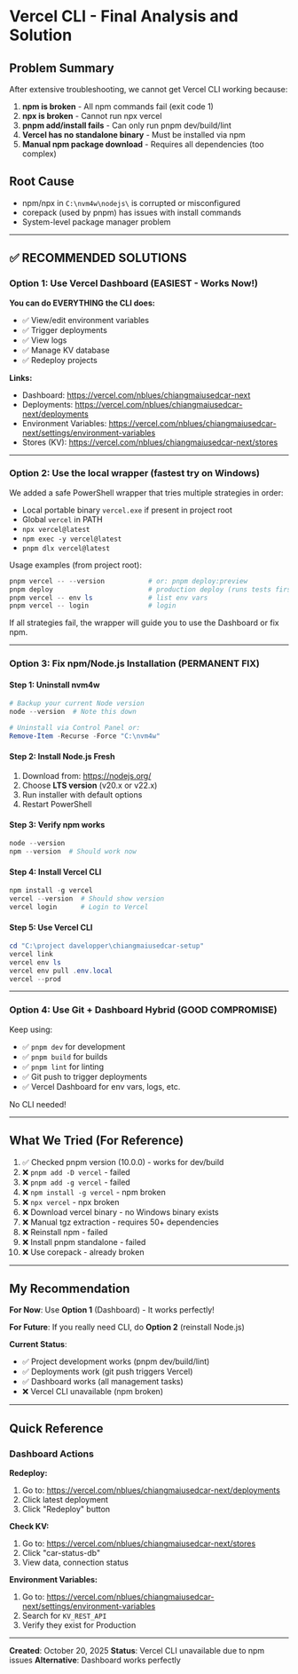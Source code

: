 # Vercel CLI - Final Analysis and Solution

## Problem Summary

After extensive troubleshooting, we cannot get Vercel CLI working because:

1. **npm is broken** - All npm commands fail (exit code 1)
2. **npx is broken** - Cannot run npx vercel
3. **pnpm add/install fails** - Can only run pnpm dev/build/lint
4. **Vercel has no standalone binary** - Must be installed via npm
5. **Manual npm package download** - Requires all dependencies (too complex)

## Root Cause

- npm/npx in `C:\nvm4w\nodejs\` is corrupted or misconfigured
- corepack (used by pnpm) has issues with install commands
- System-level package manager problem

---

## ✅ RECOMMENDED SOLUTIONS

### **Option 1: Use Vercel Dashboard (EASIEST - Works Now!)**

**You can do EVERYTHING the CLI does:**

- ✅ View/edit environment variables
- ✅ Trigger deployments
- ✅ View logs
- ✅ Manage KV database
- ✅ Redeploy projects

**Links:**

- Dashboard: <https://vercel.com/nblues/chiangmaiusedcar-next>
- Deployments: <https://vercel.com/nblues/chiangmaiusedcar-next/deployments>
- Environment Variables: <https://vercel.com/nblues/chiangmaiusedcar-next/settings/environment-variables>
- Stores (KV): <https://vercel.com/nblues/chiangmaiusedcar-next/stores>

---

### **Option 2: Use the local wrapper (fastest try on Windows)**

We added a safe PowerShell wrapper that tries multiple strategies in order:

- Local portable binary `vercel.exe` if present in project root
- Global `vercel` in PATH
- `npx vercel@latest`
- `npm exec -y vercel@latest`
- `pnpm dlx vercel@latest`

Usage examples (from project root):

```powershell
pnpm vercel -- --version           # or: pnpm deploy:preview
pnpm deploy                        # production deploy (runs tests first)
pnpm vercel -- env ls              # list env vars
pnpm vercel -- login               # login
```

If all strategies fail, the wrapper will guide you to use the Dashboard or fix npm.

---

### **Option 3: Fix npm/Node.js Installation (PERMANENT FIX)**

#### Step 1: Uninstall nvm4w

```powershell
# Backup your current Node version
node --version  # Note this down

# Uninstall via Control Panel or:
Remove-Item -Recurse -Force "C:\nvm4w"
```

#### Step 2: Install Node.js Fresh

1. Download from: <https://nodejs.org/>
2. Choose **LTS version** (v20.x or v22.x)
3. Run installer with default options
4. Restart PowerShell

#### Step 3: Verify npm works

```powershell
node --version
npm --version  # Should work now
```

#### Step 4: Install Vercel CLI

```powershell
npm install -g vercel
vercel --version  # Should show version
vercel login      # Login to Vercel
```

#### Step 5: Use Vercel CLI

```powershell
cd "C:\project davelopper\chiangmaiusedcar-setup"
vercel link
vercel env ls
vercel env pull .env.local
vercel --prod
```

---

### **Option 4: Use Git + Dashboard Hybrid (GOOD COMPROMISE)**

Keep using:

- ✅ `pnpm dev` for development
- ✅ `pnpm build` for builds
- ✅ `pnpm lint` for linting
- ✅ Git push to trigger deployments
- ✅ Vercel Dashboard for env vars, logs, etc.

No CLI needed!

---

## What We Tried (For Reference)

1. ✅ Checked pnpm version (10.0.0) - works for dev/build
2. ❌ `pnpm add -D vercel` - failed
3. ❌ `pnpm add -g vercel` - failed
4. ❌ `npm install -g vercel` - npm broken
5. ❌ `npx vercel` - npx broken
6. ❌ Download vercel binary - no Windows binary exists
7. ❌ Manual tgz extraction - requires 50+ dependencies
8. ❌ Reinstall npm - failed
9. ❌ Install pnpm standalone - failed
10. ❌ Use corepack - already broken

---

## My Recommendation

**For Now**: Use **Option 1** (Dashboard) - It works perfectly!

**For Future**: If you really need CLI, do **Option 2** (reinstall Node.js)

**Current Status**:

- ✅ Project development works (pnpm dev/build/lint)
- ✅ Deployments work (git push triggers Vercel)
- ✅ Dashboard works (all management tasks)
- ❌ Vercel CLI unavailable (npm broken)

---

## Quick Reference

### Dashboard Actions

**Redeploy:**

1. Go to: <https://vercel.com/nblues/chiangmaiusedcar-next/deployments>
2. Click latest deployment
3. Click "Redeploy" button

**Check KV:**

1. Go to: <https://vercel.com/nblues/chiangmaiusedcar-next/stores>
2. Click "car-status-db"
3. View data, connection status

**Environment Variables:**

1. Go to: <https://vercel.com/nblues/chiangmaiusedcar-next/settings/environment-variables>
2. Search for `KV_REST_API`
3. Verify they exist for Production

---

**Created**: October 20, 2025 **Status**: Vercel CLI unavailable due to npm issues **Alternative**: Dashboard works
perfectly
